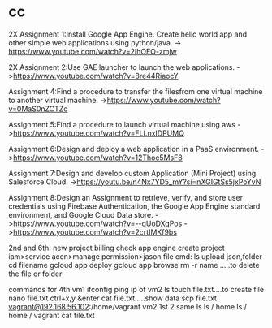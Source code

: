 # cc

2X Assignment 1:Install Google App Engine. Create hello world app and other simple web applications using python/java. 
-> https://www.youtube.com/watch?v=2lhOEO-zmjw

2X Assignment 2:Use GAE launcher to launch the web applications. 
->https://www.youtube.com/watch?v=8re44RiaocY

Assignment 4:Find a procedure to transfer the filesfrom one virtual machine to another virtual machine. 
->https://www.youtube.com/watch?v=0MaS0nZCTZc

Assignment 5:Find a procedure to launch virtual machine using aws
->https://www.youtube.com/watch?v=FLLnxIDPUMQ

Assignment 6:Design and deploy a web application in a PaaS environment. 
->https://www.youtube.com/watch?v=12Thoc5MsF8

Assignment 7:Design and develop custom Application (Mini Project) using Salesforce Cloud. 
->https://youtu.be/n4Nx7YD5_mY?si=nXGIGtSs5jxPoYvN

Assignment 8:Design an Assignment to retrieve, verify, and store user credentials using Firebase Authentication, the Google App Engine standard environment, and Google Cloud Data store. 
->https://www.youtube.com/watch?v=--qUoDXqPos
->https://www.youtube.com/watch?v=2crtIMKf9bs

2nd and 6th:
new project
billing check
app engine create project
iam>service accn>manage permission>jason file
cmd:
ls
upload json,folder
cd filename
gcloud app deploy
gcloud app browse
rm -r name .....to delete the file or folder

commands for 4th
vm1
ifconfig
ping ip of vm2
ls
touch file.txt....to create file
nano file.txt
ctrl+x,y &enter
cat file.txt.....show data
scp file.txt vagrant@192.168.56.102:/home/vagrant
vm2
1st 2 same
ls
ls / home
ls / home / vagrant
cat file.txt

